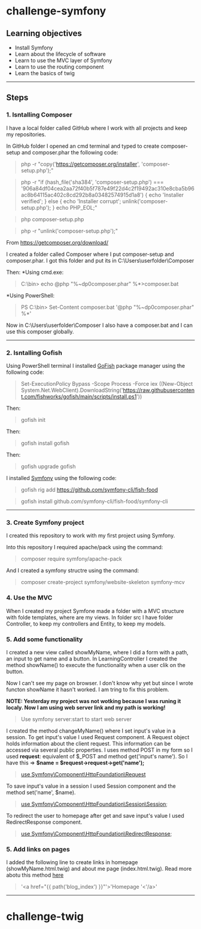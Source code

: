 # challenge-symfony

## Learning objectives
* Install Symfony
* Learn about the lifecycle of software
* Learn to use the MVC layer of Symfony
* Learn to use the routing component
* Learn the basics of twig

----
## Steps

### 1. Isntalling Composer
I have a local folder called GitHub where I work with all projects and keep my repositories.

In GitHub folder I opened an cmd terminal and typed to create composer-setup and composer.phar the following code:

>php -r "copy('https://getcomposer.org/installer', 'composer-setup.php');"

>php -r "if (hash_file('sha384', 'composer-setup.php') === '906a84df04cea2aa72f40b5f787e49f22d4c2f19492ac310e8cba5b96ac8b64115ac402c8cd292b8a03482574915d1a8') { echo 'Installer verified'; } else { echo 'Installer corrupt'; unlink('composer-setup.php'); } echo PHP_EOL;"

>php composer-setup.php

>php -r "unlink('composer-setup.php');"

From https://getcomposer.org/download/


I created a folder called Composer where I put composer-setup and composer.phar. I got this folder and put its in C:\Users\userfolder\Composer

Then:
*Using cmd.exe:

>C:\bin> echo @php "%~dp0composer.phar" %*>composer.bat

*Using PowerShell:

>PS C:\bin> Set-Content composer.bat '@php "%~dp0composer.phar" %*'

Now in C:\Users\userfolder\Composer I also have a composer.bat and I can use this composer globally.

----
### 2. Isntalling Gofish

Using PowerShell terminal I installed [GoFish](https://gofi.sh/#install) package manager using the following code:

>Set-ExecutionPolicy Bypass -Scope Process -Force
iex ((New-Object System.Net.WebClient).DownloadString('https://raw.githubusercontent.com/fishworks/gofish/main/scripts/install.ps1'))

Then:
>gofish init

Then: 
>gofish install gofish

Then:
>gofish upgrade gofish

I installed [Symfony](https://symfony.com/download) using the following code:

> gofish rig add https://github.com/symfony-cli/fish-food

>gofish install github.com/symfony-cli/fish-food/symfony-cli

----

### 3. Create Symfony project

I created this repository to work with my first project using Symfony.

Into this repository I required apache/pack using the command:

>composer require symfony/apache-pack

And I created a symfony structre using the command:

>composer create-project symfony/website-skeleton symfony-mcv

### 4. Use the MVC
When I created my project Symfone made a folder with a MVC structure with folde templates, where are my views. In folder src I have folder Controller, to keep my controllers and Entity, to keep my models.

### 5. Add some functionality

I created a new view called showMyName, where I did a form with a path, an input to get name and a button.
In LearningController I created the method showName() to execute the functionality when a user clik on the button.

Now I can't see my page on browser. I don't know why yet but since I wrote functon showName it hasn't worked. I am tring to fix this problem.

<B>NOTE: Yesterday my project was not wotking because I was runing it localy. Now I am using web server link and my path is working! </B>

> Use symfony server:start to start web server

I created the method changeMyName() where I set input's value in a session. To get input's value I used Request component. A Request object holds information about the client request. This information can be accessed via several public properties. I uses method POST in my form so I used <b> request</b>: equivalent of $_POST and method get('input's name').
So I have this => <b> $name = $request->request->get('name'); </b>

> [use Symfony\Component\HttpFoundation\Request](https://symfony.com/doc/current/components/http_foundation.html)

To save input's value in a session I used Session component and the method set('name', $name).

> [use Symfony\Component\HttpFoundation\Session\Session](https://symfony.com/doc/current/components/http_foundation/sessions.html);

To redirect the user to homepage after get and save input's value I used RedirectResponse component.

> [use Symfony\Component\HttpFoundation\RedirectResponse](https://symfony.com/doc/current/components/http_foundation.html);

### 5. Add links on pages

I added the following line to create links in homepage (showMyName.html.twig) and about me page (index.html.twig). Read more abotu this method [here](https://symfony.com/doc/current/templates.html#templates-link-to-pages)

> '<a href="{{ path('blog_index') }}"'>'Homepage '<'/a>'

-----------

# challenge-twig

